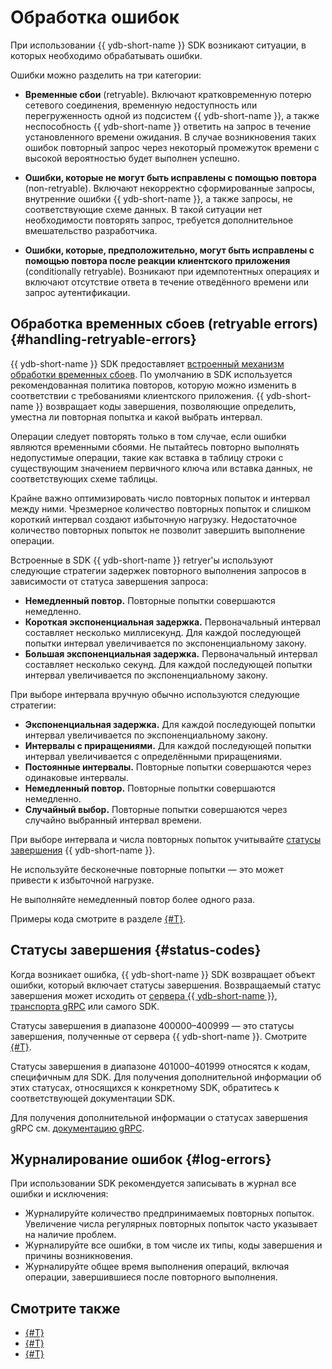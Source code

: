 # Обработка ошибок

При использовании {{ ydb-short-name }} SDK возникают ситуации, в которых необходимо обрабатывать ошибки.

Ошибки можно разделить на три категории:

* **Временные сбои** (retryable). Включают кратковременную потерю сетевого соединения, временную недоступность или перегруженность одной из подсистем {{ ydb-short-name }}, а также неспособность {{ ydb-short-name }} ответить на запрос в течение установленного времени ожидания. В случае возникновения таких ошибок повторный запрос через некоторый промежуток времени с высокой вероятностью будет выполнен успешно.

* **Ошибки, которые не могут быть исправлены с помощью повтора** (non-retryable). Включают некорректно сформированные запросы, внутренние ошибки {{ ydb-short-name }}, а также запросы, не соответствующие схеме данных. В такой ситуации нет необходимости повторять запрос, требуется дополнительное вмешательство разработчика.

* **Ошибки, которые, предположительно, могут быть исправлены с помощью повтора после реакции клиентского приложения** (conditionally retryable). Возникают при идемпотентных операциях и включают отсутствие ответа в течение отведённого времени или запрос аутентификации.

## Обработка временных сбоев (retryable errors) {#handling-retryable-errors}

{{ ydb-short-name }} SDK предоставляет [встроенный механизм обработки временных сбоев](../../recipes/ydb-sdk/retry.md). По умолчанию в SDK используется рекомендованная политика повторов, которую можно изменить в соответствии с требованиями клиентского приложения. {{ ydb-short-name }} возвращает коды завершения, позволяющие определить, уместна ли повторная попытка и какой выбрать интервал.

Операции следует повторять только в том случае, если ошибки являются временными сбоями. Не пытайтесь повторно выполнять недопустимые операции, такие как вставка в таблицу строки с существующим значением первичного ключа или вставка данных, не соответствующих схеме таблицы.

Крайне важно оптимизировать число повторных попыток и интервал между ними. Чрезмерное количество повторных попыток и слишком короткий интервал создают избыточную нагрузку. Недостаточное количество повторных попыток не позволит завершить выполнение операции.

Встроенные в SDK {{ ydb-short-name }} retryer'ы используют следующие стратегии задержек повторного выполнения запросов в зависимости от статуса завершения запроса:

* **Немедленный повтор.** Повторные попытки совершаются немедленно.
* **Короткая экспоненциальная задержка.** Первоначальный интервал составляет несколько миллисекунд. Для каждой последующей попытки интервал увеличивается по экспоненциальному закону.
* **Большая экспоненциальная задержка.** Первоначальный интервал составляет несколько секунд. Для каждой последующей попытки интервал увеличивается по экспоненциальному закону.

При выборе интервала вручную обычно используются следующие стратегии:

* **Экспоненциальная задержка.** Для каждой последующей попытки интервал увеличивается по экспоненциальному закону.
* **Интервалы с приращениями.** Для каждой последующей попытки интервал увеличивается с определёнными приращениями.
* **Постоянные интервалы.** Повторные попытки совершаются через одинаковые интервалы.
* **Немедленный повтор.** Повторные попытки совершаются немедленно.
* **Случайный выбор.** Повторные попытки совершаются через случайно выбранный интервал времени.

При выборе интервала и числа повторных попыток учитывайте [статусы завершения](#status-codes) {{ ydb-short-name }}.

Не используйте бесконечные повторные попытки — это может привести к избыточной нагрузке.

Не выполняйте немедленный повтор более одного раза.

Примеры кода смотрите в разделе [{#T}](../../recipes/ydb-sdk/retry.md).

## Статусы завершения {#status-codes}

Когда возникает ошибка, {{ ydb-short-name }} SDK возвращает объект ошибки, который включает статусы завершения. Возвращаемый статус завершения может исходить от [сервера {{ ydb-short-name }}](./ydb-status-codes.md), [транспорта gRPC](./grpc-status-codes.md) или самого SDK.

Статусы завершения в диапазоне 400000–400999 — это статусы завершения, полученные от сервера {{ ydb-short-name }}. Смотрите [{#T}](./ydb-status-codes.md).

Статусы завершения в диапазоне 401000–401999 относятся к кодам, специфичным для SDK. Для получения дополнительной информации об этих статусах, относящихся к конкретному SDK, обратитесь к соответствующей документации SDK.

Для получения дополнительной информации о статусах завершения gRPC см. [документацию gRPC](https://grpc.io/docs/guides/status-codes/).

## Журналирование ошибок {#log-errors}

При использовании SDK рекомендуется записывать в журнал все ошибки и исключения:

* Журналируйте количество предпринимаемых повторных попыток. Увеличение числа регулярных повторных попыток часто указывает на наличие проблем.
* Журналируйте все ошибки, в том числе их типы, коды завершения и причины возникновения.
* Журналируйте общее время выполнения операций, включая операции, завершившиеся после повторного выполнения.

## Смотрите также

- [{#T}](./grpc-status-codes.md)
- [{#T}](./ydb-status-codes.md)
- [{#T}](../../faq/errors.md)
